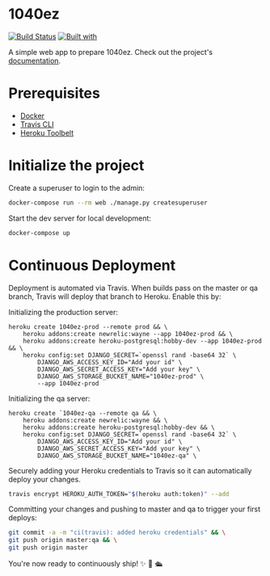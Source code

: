 # 1040ez

[![Build Status](https://travis-ci.org/desenna/1040ez.svg?branch=master)](https://travis-ci.org/desenna/1040ez)
[![Built with](https://img.shields.io/badge/Built_with-Cookiecutter_Django_Rest-F7B633.svg)](https://github.com/agconti/cookiecutter-django-rest)

A simple web app to prepare 1040ez. Check out the project's [documentation](http://desenna.github.io/1040ez/).

# Prerequisites

- [Docker](https://docs.docker.com/docker-for-mac/install/)  
- [Travis CLI](http://blog.travis-ci.com/2013-01-14-new-client/)
- [Heroku Toolbelt](https://toolbelt.heroku.com/)

# Initialize the project

Create a superuser to login to the admin:

```bash
docker-compose run --rm web ./manage.py createsuperuser
```

Start the dev server for local development:
```bash
docker-compose up
```

# Continuous Deployment

Deployment is automated via Travis. When builds pass on the master or qa branch, Travis will deploy that branch to Heroku. Enable this by:

Initializing the production server:

```
heroku create 1040ez-prod --remote prod && \
    heroku addons:create newrelic:wayne --app 1040ez-prod && \
    heroku addons:create heroku-postgresql:hobby-dev --app 1040ez-prod && \
    heroku config:set DJANGO_SECRET=`openssl rand -base64 32` \
        DJANGO_AWS_ACCESS_KEY_ID="Add your id" \
        DJANGO_AWS_SECRET_ACCESS_KEY="Add your key" \
        DJANGO_AWS_STORAGE_BUCKET_NAME="1040ez-prod" \
        --app 1040ez-prod
```

Initializing the qa server:

```
heroku create `1040ez-qa --remote qa && \
    heroku addons:create newrelic:wayne && \
    heroku addons:create heroku-postgresql:hobby-dev && \
    heroku config:set DJANGO_SECRET=`openssl rand -base64 32` \
        DJANGO_AWS_ACCESS_KEY_ID="Add your id" \
        DJANGO_AWS_SECRET_ACCESS_KEY="Add your key" \
        DJANGO_AWS_STORAGE_BUCKET_NAME="1040ez-qa" \
```

Securely adding your Heroku credentials to Travis so it can automatically deploy your changes.

```bash
travis encrypt HEROKU_AUTH_TOKEN="$(heroku auth:token)" --add
```

Committing your changes and pushing to master and qa to trigger your first deploys:

```bash
git commit -a -m "ci(travis): added heroku credentials" && \
git push origin master:qa && \
git push origin master
```
You're now ready to continuously ship! ✨ 💅 🛳

